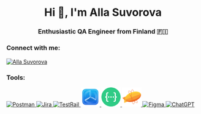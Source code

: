 <h1 align="center">Hi 👋, I'm Alla Suvorova</h1>
<h3 align="center">Enthusiastic QA Engineer from Finland 🇫🇮</h3>

<h3 align="left">Connect with me:</h3>
<p align="left">
<a href="https://www.linkedin.com/in/alla-suvorova-9b606125" target="blank"><img align="center" src="https://raw.githubusercontent.com/rahuldkjain/github-profile-readme-generator/master/src/images/icons/Social/linked-in-alt.svg" alt="Alla Suvorova" height="30" width="40" /></a>
</p>

<h3 align="left">Tools:</h3>
<p align="left"> 

<a href="https://postman.com" target="_blank" rel="noreferrer"> 
<img src="https://www.vectorlogo.zone/logos/getpostman/getpostman-icon.svg" alt="Postman" width="50" height="50"/> 
</a> 

<a href="https://www.atlassian.com/software/jira" target="_blank" rel="noreferrer"> 
<img src="https://cdn.jsdelivr.net/gh/devicons/devicon@latest/icons/jira/jira-original.svg" alt="Jira" width="50" height="50"/> 
</a> 

<a href="https://www.testrail.com/" target="_blank" rel="noreferrer"> 
<img src="https://authenticator.2stable.com/assets/img/2fa-services/Icons/testrail.com.svg" alt="TestRail" width="50" height="50"/> 
</a> 

<a href="https://developer.apple.com/testflight/">
<img src="https://github.com/qajenna/qajenna/blob/main/icons/Testflight.png" alt="Testflight" width="50" height="50" />
</a> 

<a href="https://swagger.io/">
<img src="https://github.com/qajenna/qajenna/blob/main/icons/swagger.png" alt="Swagger" width="50" height="50" />
</a>

<a href="https://zeplin.io/">
<img src="https://github.com/qajenna/qajenna/blob/main/icons/Zeplin.png" alt="Zeplin" width="50" height="50" /> 
</a>

<a href="https://www.figma.com/" target="_blank" rel="noreferrer"> 
<img src="https://www.vectorlogo.zone/logos/figma/figma-icon.svg" alt="Figma" width="50" height="50"/> 
</a> 
<a href="https://chat.openai.com/" target="_blank" rel="noreferrer"> 
<img src="https://upload.wikimedia.org/wikipedia/commons/0/04/ChatGPT_logo.svg" alt="ChatGPT" width="50" height="50"/> 
</a> 

 </p>
